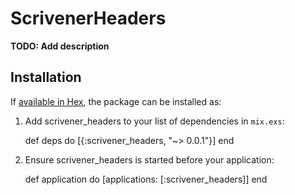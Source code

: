 # ScrivenerHeaders

**TODO: Add description**

## Installation

If [available in Hex](https://hex.pm/docs/publish), the package can be installed as:

  1. Add scrivener_headers to your list of dependencies in `mix.exs`:

        def deps do
          [{:scrivener_headers, "~> 0.0.1"}]
        end

  2. Ensure scrivener_headers is started before your application:

        def application do
          [applications: [:scrivener_headers]]
        end

